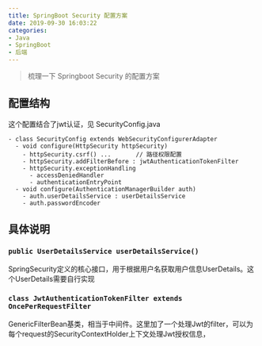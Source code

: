 ```yaml
---
title: SpringBoot Security 配置方案
date: 2019-09-30 16:03:22
categories:
- Java
- SpringBoot
- 后端
---
```


> 梳理一下 Springboot Security 的配置方案

<!-- more -->

## 配置结构

这个配置结合了jwt认证，见 SecurityConfig.java

````
- class SecurityConfig extends WebSecurityConfigurerAdapter
  - void configure(HttpSecurity httpSecurity)
    - httpSecurity.csrf() ...       // 路径权限配置
    - httpSecurity.addFilterBefore : jwtAuthenticationTokenFilter
    - httpSecurity.exceptionHandling
      - accessDeniedHandler
      - authenticationEntryPoint
  - void configure(AuthenticationManagerBuilder auth)
    - auth.userDetailsService : userDetailsService
    - auth.passwordEncoder
````

## 具体说明

### ``public UserDetailsService userDetailsService() ``

SpringSecurity定义的核心接口，用于根据用户名获取用户信息UserDetails。这个UserDetails需要自行实现

### ``class JwtAuthenticationTokenFilter extends OncePerRequestFilter``

GenericFilterBean基类，相当于中间件。这里加了一个处理Jwt的filter，可以为每个request的SecurityContextHolder上下文处理Jwt授权信息，